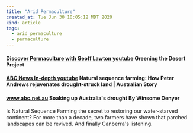 ```yaml
---
title: "Arid Permaculture"
created_at: Tue Jun 30 10:05:12 MDT 2020
kind: article
tags:
  - arid_permaculture
  - permaculture
---
```


<h4>
  <a href="https://www.youtube.com/watch?time_continue=9&v=xgF9BU4uYMU&feature=emb_logo" target="_blank">Discover Permaculture with Geoff Lawton youtube</a>
  Greening the Desert Project
</h4>

<h4>
  <a href="https://www.youtube.com/watch?v=-4OBcRHX1Bc" target="_blank">ABC News In-depth youtube</a>
  Natural sequence farming: How Peter Andrews rejuvenates drought-struck land | Australian Story
</h4>

<h4>
  <a href="https://www.abc.net.au/news/2018-10-29/soaking-up-australias-drought-natural-sequence-farming/10312844?nw=0" target="_blank">www.abc.net.au</a>
  Soaking up Australia's drought By Winsome Denyer
</h4>
Is Natural Sequence Farming the secret to restoring our water-starved
continent? For more than a decade, two farmers have shown that parched
landscapes can be revived. And finally Canberra's listening.


<!--
html boilerplate fragments
<a href="" target="_blank"></a>
<a name=""></a>
<img src="" width="400px">
<ul>
  <li></li>
  <li><a href="" target="_blank"></a></li>
</ul>
<pre>
</pre>
<p style="margin-bottom: 2em;"></p>
<hr style="border: 0; height: 3px; background: #333; background-image: linear-gradient(to right, #ccc, #333, #ccc);">
<pre><code>
</code></pre>
<math xmlns='http://www.w3.org/1998/Math/MathML' display='block'>
</math>
:-->
